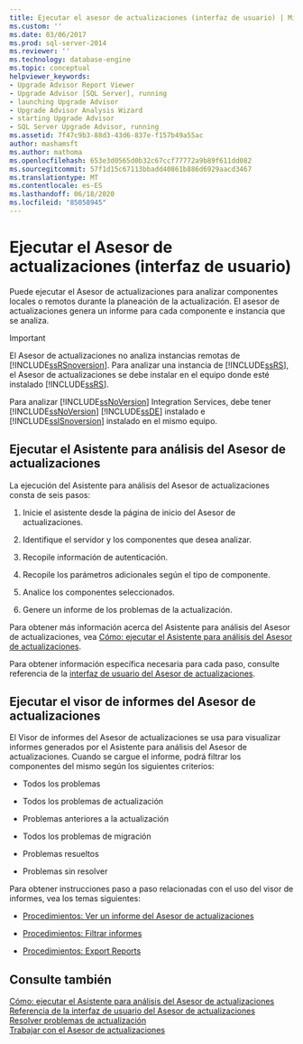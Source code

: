 ```yaml
---
title: Ejecutar el asesor de actualizaciones (interfaz de usuario) | Microsoft Docs
ms.custom: ''
ms.date: 03/06/2017
ms.prod: sql-server-2014
ms.reviewer: ''
ms.technology: database-engine
ms.topic: conceptual
helpviewer_keywords:
- Upgrade Advisor Report Viewer
- Upgrade Advisor [SQL Server], running
- launching Upgrade Advisor
- Upgrade Advisor Analysis Wizard
- starting Upgrade Advisor
- SQL Server Upgrade Advisor, running
ms.assetid: 7f47c9b3-88d3-43d6-837e-f157b49a55ac
author: mashamsft
ms.author: mathoma
ms.openlocfilehash: 653e3d0565d0b32c67ccf77772a9b89f611dd082
ms.sourcegitcommit: 57f1d15c67113bbadd40861b886d6929aacd3467
ms.translationtype: MT
ms.contentlocale: es-ES
ms.lasthandoff: 06/18/2020
ms.locfileid: "85058945"
---
```

# <a name="running-upgrade-advisor-user-interface"></a>Ejecutar el Asesor de actualizaciones (interfaz de usuario)
  Puede ejecutar el Asesor de actualizaciones para analizar componentes locales o remotos durante la planeación de la actualización. El asesor de actualizaciones genera un informe para cada componente e instancia que se analiza.  
  
> [!IMPORTANT]  
>  El Asesor de actualizaciones no analiza instancias remotas de [!INCLUDE[ssRSnoversion](../../includes/ssrsnoversion-md.md)]. Para analizar una instancia de [!INCLUDE[ssRS](../../includes/ssrs.md)], el Asesor de actualizaciones se debe instalar en el equipo donde esté instalado [!INCLUDE[ssRS](../../includes/ssrs.md)].  
>   
>  Para analizar [!INCLUDE[ssNoVersion](../../includes/ssnoversion-md.md)] Integration Services, debe tener [!INCLUDE[ssNoVersion](../../includes/ssnoversion-md.md)] [!INCLUDE[ssDE](../../includes/ssde-md.md)] instalado e [!INCLUDE[ssISnoversion](../../includes/ssisnoversion-md.md)] instalado en el mismo equipo.  
  
## <a name="running-the-upgrade-advisor-analysis-wizard"></a>Ejecutar el Asistente para análisis del Asesor de actualizaciones  
 La ejecución del Asistente para análisis del Asesor de actualizaciones consta de seis pasos:  
  
1.  Inicie el asistente desde la página de inicio del Asesor de actualizaciones.  
  
2.  Identifique el servidor y los componentes que desea analizar.  
  
3.  Recopile información de autenticación.  
  
4.  Recopile los parámetros adicionales según el tipo de componente.  
  
5.  Analice los componentes seleccionados.  
  
6.  Genere un informe de los problemas de la actualización.  
  
 Para obtener más información acerca del Asistente para análisis del Asesor de actualizaciones, vea [Cómo: ejecutar el Asistente para análisis del Asesor de actualizaciones](../../../2014/sql-server/install/how-to-run-the-upgrade-advisor-analysis-wizard.md).  
  
 Para obtener información específica necesaria para cada paso, consulte referencia de la [interfaz de usuario del Asesor de actualizaciones](../../../2014/sql-server/install/upgrade-advisor-user-interface-reference.md).  
  
## <a name="running-the-upgrade-advisor-report-viewer"></a>Ejecutar el visor de informes del Asesor de actualizaciones  
 El Visor de informes del Asesor de actualizaciones se usa para visualizar informes generados por el Asistente para análisis del Asesor de actualizaciones. Cuando se cargue el informe, podrá filtrar los componentes del mismo según los siguientes criterios:  
  
-   Todos los problemas  
  
-   Todos los problemas de actualización  
  
-   Problemas anteriores a la actualización  
  
-   Todos los problemas de migración  
  
-   Problemas resueltos  
  
-   Problemas sin resolver  
  
 Para obtener instrucciones paso a paso relacionadas con el uso del visor de informes, vea los temas siguientes:  
  
-   [Procedimientos: Ver un informe del Asesor de actualizaciones](../../../2014/sql-server/install/how-to-view-an-upgrade-advisor-report.md)  
  
-   [Procedimientos: Filtrar informes](../../../2014/sql-server/install/how-to-filter-reports.md)  
  
-   [Procedimientos: Export Reports](../../../2014/sql-server/install/how-to-export-reports.md)  
  
## <a name="see-also"></a>Consulte también  
 [Cómo: ejecutar el Asistente para análisis del Asesor de actualizaciones](../../../2014/sql-server/install/how-to-run-the-upgrade-advisor-analysis-wizard.md)   
 [Referencia de la interfaz de usuario del Asesor de actualizaciones](../../../2014/sql-server/install/upgrade-advisor-user-interface-reference.md)   
 [Resolver problemas de actualización](../../../2014/sql-server/install/resolving-upgrade-issues.md)   
 [Trabajar con el Asesor de actualizaciones](../../../2014/sql-server/install/working-with-upgrade-advisor.md)  
  
  
